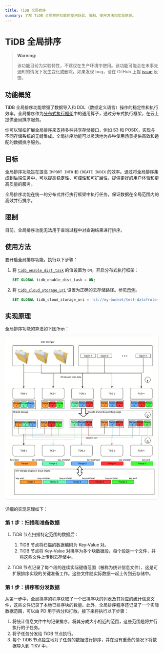 ```yaml
---
title: TiDB 全局排序
summary: 了解 TiDB 全局排序功能的使用场景、限制、使用方法和实现原理。
---
```


# TiDB 全局排序

> **Warning:**
>
> 该功能目前为实验特性，不建议在生产环境中使用。该功能可能会在未事先通知的情况下发生变化或删除。如果发现 bug，请在 GitHub 上提 [issue](https://github.com/pingcap/tidb/issues) 反馈。

## 功能概览

TiDB 全局排序功能增强了数据导入和 DDL（数据定义语言）操作的稳定性和执行效率。全局排序作为[分布式执行框架](/tidb-distributed-execution-framework.md)中的通用算子，通过分布式执行框架，在云上提供全局排序服务。

你可以轻松扩展全局排序来支持多种共享存储接口，例如 S3 和 POSIX，实现与不同存储系统的无缝集成。全局排序功能可以灵活地为各种使用场景提供高效和适配的数据排序服务。

## 目标

全局排序功能旨在提高 `IMPORT INTO` 和 `CREATE INDEX` 的效率。通过将全局排序集成到后端任务中，可以提高稳定性、可控性和可扩展性，提供更好的用户体验和更高质量的服务。

全局排序功能在统一的分布式并行执行框架中执行任务，保证数据在全局范围内的高效并行排序。

## 限制

目前，全局排序功能无法用于查询过程中对查询结果进行排序。

## 使用方法

要开启全局排序功能，执行以下步骤：

1. 将 [`tidb_enable_dist_task`](/system-variables.md#tidb_enable_dist_task-从-v710-版本开始引入) 的值设置为 `ON`，开启分布式执行框架：

    ```sql
    SET GLOBAL tidb_enable_dist_task = ON;
    ```

2. 将 [`tidb_cloud_storage_uri`](/system-variables.md#tidb_cloud_storage_uri-从-v740-版本开始引入) 设置为正确的云存储路径。参见[示例](/br/backup-and-restore-storages.md)。

    ```sql
    SET GLOBAL tidb_cloud_storage_uri = 's3://my-bucket/test-data?role-arn=arn:aws:iam::888888888888:role/my-role'
    ```

## 实现原理

全局排序功能的算法如下图所示：

![全局排序功能算法](/media/dist-task/global-sort.jpeg)

详细的实现原理如下：

### 第 1 步：扫描和准备数据

1. TiDB 节点扫描特定范围的数据后：

    1. TiDB 节点将扫描的数据编码为 Key-Value 对。
    2. TiDB 节点将 Key-Value 对排序为多个块数据段，每个段是一个文件，并将这些文件上传到云存储中。

2. TiDB 节点记录了每个段的连续实际键值范围（被称为统计信息文件），这是可扩展排序实现的关键准备工作。这些文件随实际数据一起上传到云存储中。

### 第 1 步：排序和分发数据

从第一步中，全局排序的程序获取了一个已排序块的列表及其对应的统计信息文件，这些文件记录了本地已排序块的数量。此外，全局排序程序还记录了一个实际数据范围，可以由 PD 用于拆分和打散。接下来将执行以下步骤：

1. 将统计信息文件中的记录排序，将其分成大小相近的范围，这些范围是将并行执行的子任务。
2. 将子任务分发给 TiDB 节点执行。
3. 每个 TiDB 节点独立地对子任务的数据进行排序，并在没有重叠的情况下将数据导入到 TiKV 中。
